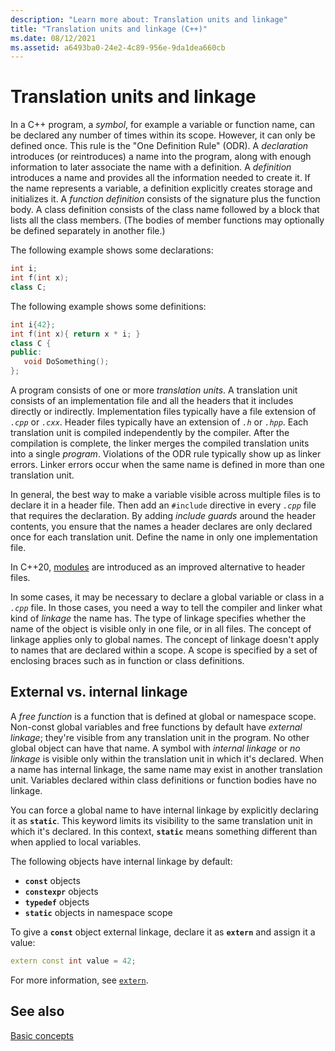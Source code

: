 ```yaml
---
description: "Learn more about: Translation units and linkage"
title: "Translation units and linkage (C++)"
ms.date: 08/12/2021
ms.assetid: a6493ba0-24e2-4c89-956e-9da1dea660cb
---
```

# Translation units and linkage

In a C++ program, a *symbol*, for example a variable or function name, can be declared any number of times within its scope. However, it can only be defined once. This rule is the "One Definition Rule" (ODR). A *declaration* introduces (or reintroduces) a name into the program, along with enough information to later associate the name with a definition. A *definition* introduces a name and provides all the information needed to create it. If the name represents a variable, a definition explicitly creates storage and initializes it. A *function definition* consists of the signature plus the function body. A class definition consists of the class name followed by a block that lists all the class members. (The bodies of member functions may optionally be defined separately in another file.)

The following example shows some declarations:

```cpp
int i;
int f(int x);
class C;
```

The following example shows some definitions:

```cpp
int i{42};
int f(int x){ return x * i; }
class C {
public:
   void DoSomething();
};
```

A program consists of one or more *translation units*. A translation unit consists of an implementation file and all the headers that it includes directly or indirectly. Implementation files typically have a file extension of *`.cpp`* or *`.cxx`*. Header files typically have an extension of *`.h`* or *`.hpp`*. Each translation unit is compiled independently by the compiler. After the compilation is complete, the linker merges the compiled translation units into a single *program*. Violations of the ODR rule typically show up as linker errors. Linker errors occur when the same name is defined in more than one translation unit.

In general, the best way to make a variable visible across multiple files is to declare it in a header file. Then add an `#include` directive in every *`.cpp`* file that requires the declaration. By adding *include guards* around the header contents, you ensure that the names a header declares are only declared once for each translation unit. Define the name in only one implementation file.

In C++20, [modules](modules-cpp.md) are introduced as an improved alternative to header files.

In some cases, it may be necessary to declare a global variable or class in a *`.cpp`* file. In those cases, you need a way to tell the compiler and linker what kind of *linkage* the name has. The type of linkage specifies whether the name of the object is visible only in one file, or in all files. The concept of linkage applies only to global names. The concept of linkage doesn't apply to names that are declared within a scope. A scope is specified by a set of enclosing braces such as in function or class definitions.

## External vs. internal linkage

A *free function* is a function that is defined at global or namespace scope. Non-const global variables and free functions by default have *external linkage*; they're visible from any translation unit in the program. No other global object can have that name. A symbol with *internal linkage* or *no linkage* is visible only within the translation unit in which it's declared. When a name has internal linkage, the same name may exist in another translation unit. Variables declared within class definitions or function bodies have no linkage.

You can force a global name to have internal linkage by explicitly declaring it as **`static`**. This keyword limits its visibility to the same translation unit in which it's declared. In this context, **`static`** means something different than when applied to local variables.

The following objects have internal linkage by default:

- **`const`** objects
- **`constexpr`** objects
- **`typedef`** objects
- **`static`** objects in namespace scope

To give a **`const`** object external linkage, declare it as **`extern`** and assign it a value:

```cpp
extern const int value = 42;
```

For more information, see [`extern`](extern-cpp.md).

## See also

[Basic concepts](../cpp/basic-concepts-cpp.md)
